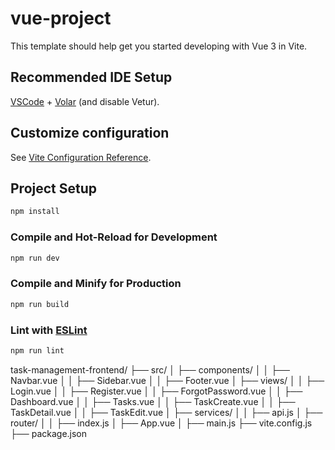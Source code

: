 # vue-project

This template should help get you started developing with Vue 3 in Vite.

## Recommended IDE Setup

[VSCode](https://code.visualstudio.com/) + [Volar](https://marketplace.visualstudio.com/items?itemName=Vue.volar) (and disable Vetur).

## Customize configuration

See [Vite Configuration Reference](https://vite.dev/config/).

## Project Setup

```sh
npm install
```

### Compile and Hot-Reload for Development

```sh
npm run dev
```

### Compile and Minify for Production

```sh
npm run build
```

### Lint with [ESLint](https://eslint.org/)

```sh
npm run lint
```

task-management-frontend/
├── src/
│ ├── components/
│ │ ├── Navbar.vue
│ │ ├── Sidebar.vue
│ │ ├── Footer.vue
│ ├── views/
│ │ ├── Login.vue
│ │ ├── Register.vue
│ │ ├── ForgotPassword.vue
│ │ ├── Dashboard.vue
│ │ ├── Tasks.vue
│ │ ├── TaskCreate.vue
│ │ ├── TaskDetail.vue
│ │ ├── TaskEdit.vue
│ ├── services/
│ │ ├── api.js
│ ├── router/
│ │ ├── index.js
│ ├── App.vue
│ ├── main.js
├── vite.config.js
├── package.json
